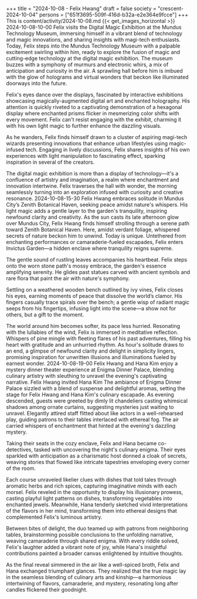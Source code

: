 +++
title = "2024-10-08 - Felix Hwang"
draft = false
society = "crescent-2024-10-04"
persons = ["651f3695-509f-416d-b32a-e2e364e9fcce"]
+++
This is content/activity/2024-10-08.md
{{< get_images_horizontal >}}
2024-10-08-10-00
Felix visits the Digital Magic Exhibition at the Mundus Technology Museum, immersing himself in a vibrant blend of technology and magic innovations, and sharing insights with magi-tech enthusiasts.
Today, Felix steps into the Mundus Technology Museum with a palpable excitement swirling within him, ready to explore the fusion of magic and cutting-edge technology at the digital magic exhibition. The museum buzzes with a symphony of murmurs and electronic whirs, a mix of anticipation and curiosity in the air. A sprawling hall before him is imbued with the glow of holograms and virtual wonders that beckon like illuminated doorways into the future.

Felix's eyes dance over the displays, fascinated by interactive exhibitions showcasing magically-augmented digital art and enchanted holography. His attention is quickly riveted to a captivating demonstration of a hexagonal display where enchanted prisms flicker in mesmerizing color shifts with every movement. Felix can't resist engaging with the exhibit, charming it with his own light magic to further enhance the dazzling visuals.

As he wanders, Felix finds himself drawn to a cluster of aspiring magi-tech wizards presenting innovations that enhance urban lifestyles using magic-infused tech. Engaging in lively discussions, Felix shares insights of his own experiences with light manipulation to fascinating effect, sparking inspiration in several of the creators.

The digital magic exhibition is more than a display of technology—it's a confluence of artistry and imagination, a realm where enchantment and innovation intertwine. Felix traverses the hall with wonder, the morning seamlessly turning into an exploration infused with curiosity and creative resonance.
2024-10-08-15-30
Felix Hwang embraces solitude in Mundus City’s Zenith Botanical Haven, seeking peace amidst nature's whispers. His light magic adds a gentle layer to the garden's tranquility, inspiring newfound clarity and creativity.
As the sun casts its late afternoon glow over Mundus City, Felix Hwang finds himself strolling through a serene path toward Zenith Botanical Haven. Here, amidst verdant foliage, whispered secrets of nature beckon him to unwind. Today is unique. Untethered from enchanting performances or camaraderie-fueled escapades, Felix enters Invictus Garden—a hidden enclave where tranquility reigns supreme.

The gentle sound of rustling leaves accompanies his heartbeat. Felix steps onto the worn stone path's mossy embrace, the garden's essence amplifying serenity. He glides past statues carved with ancient symbols and rare flora that paint the air with nature's symphony.

Settling on a weathered wooden bench outlined by ivy vines, Felix closes his eyes, earning moments of peace that dissolve the world’s clamor. His fingers casually trace spirals over the bench; a gentle wisp of radiant magic seeps from his fingertips, infusing light into the scene—a show not for others, but a gift to the moment.

The world around him becomes softer, its pace less hurried. Resonating with the lullabies of the wind, Felix is immersed in meditative reflection. Whispers of pine mingle with fleeting flares of his past adventures, filling his heart with gratitude and an unhurried rhythm. As hour's solitude draws to an end, a glimpse of newfound clarity and delight in simplicity lingers, promising inspiration for unwritten illusions and illuminations fueled by earnest wonder.
2024-10-08-19-00
Felix Hwang and Hana Kim enjoy a mystery dinner theater experience at Enigma Dinner Palace, blending culinary artistry with sleuthing to unravel the evening's captivating narrative.
Felix Hwang invited Hana Kim
The ambiance of Enigma Dinner Palace sizzled with a blend of suspense and delightful aromas, setting the stage for Felix Hwang and Hana Kim's culinary escapade. As evening descended, guests were greeted by dimly lit chandeliers casting whimsical shadows among ornate curtains, suggesting mysteries just waiting to unravel. Elegantly attired staff flitted about like actors in a well-rehearsed play, guiding patrons to their tables interlaced with ethereal fog. The air carried whispers of enchantment that hinted at the evening's dazzling mystery.

Taking their seats in the cozy enclave, Felix and Hana became co-detectives, tasked with uncovering the night's culinary enigma. Their eyes sparkled with anticipation as a charismatic host donned a cloak of secrets, weaving stories that flowed like intricate tapestries enveloping every corner of the room.

Each course unraveled likelier clues with dishes that told tales through aromatic herbs and rich spices, capturing imaginative minds with each morsel. Felix reveled in the opportunity to display his illusionary prowess, casting playful light patterns on dishes, transforming vegetables into enchanted jewels. Meanwhile, Hana tenderly sketched vivid interpretations of the flavors in her mind, transforming them into ethereal designs that complemented Felix's luminous artistry.

Between bites of delight, the duo teamed up with patrons from neighboring tables, brainstorming possible conclusions to the unfolding narrative, weaving camaraderie through shared enigma. With every riddle solved, Felix's laughter added a vibrant note of joy, while Hana's insightful contributions painted a broader canvas enlightened by intuitive thoughts.

As the final reveal simmered in the air like a well-spiced broth, Felix and Hana exchanged triumphant glances. They realized that the true magic lay in the seamless blending of culinary arts and kinship—a harmonious intertwining of flavors, camaraderie, and mystery, resonating long after candles flickered their goodnight.
